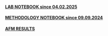 #### [LAB NOTEBOOK since 04.02.2025](https://docs.google.com/document/d/1j65SCUgyN-Ihy2EU6uWyVRyvYjpf39c9Ptr-w6rRJmw/edit?tab=t.0)

#### [METHODOLOGY NOTEBOOK since 09.09.2024](https://docs.google.com/document/d/1Me6XxHtAUZztgPY0rLthzI5OJRWHf72QHZrkLOfO26w/edit?tab=t.0)

#### [AFM RESULTS](https://docs.google.com/spreadsheets/u/1/?ec=wgc-sheets-hero-goto)

